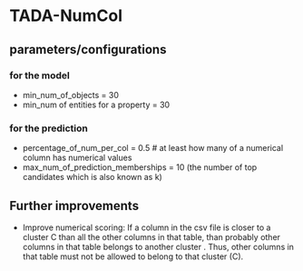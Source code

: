 # TADA-NumCol

## parameters/configurations
### for the model
* min_num_of_objects = 30
* min_num of entities for a property = 30
### for the prediction
* percentage_of_num_per_col = 0.5 # at least how many of a numerical column has numerical values
* max_num_of_prediction_memberships = 10 (the number of top candidates which is also known as k)

## Further improvements
* Improve numerical scoring: If a column in the csv file is closer to a cluster C than all the other columns in that table, than probably other columns in that table belongs to another cluster
. Thus, other columns in that table must not be allowed to belong to that cluster (C).

